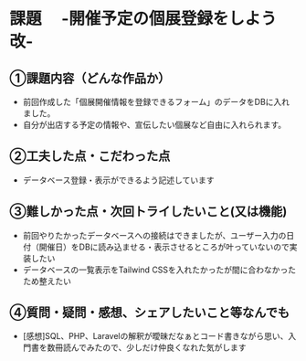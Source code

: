 # 課題　 -開催予定の個展登録をしよう 改-

## ①課題内容（どんな作品か）
- 前回作成した「個展開催情報を登録できるフォーム」のデータをDBに入れました。
- 自分が出店する予定の情報や、宣伝したい個展など自由に入れられます。

## ②工夫した点・こだわった点
- データベース登録・表示ができるよう記述しています

## ③難しかった点・次回トライしたいこと(又は機能)
- 前回やりたかったデータベースへの接続はできましたが、ユーザー入力の日付（開催日）をDBに読み込ませる・表示させるところが叶っていないので実装したい
- データベースの一覧表示をTailwind CSSを入れたかったが間に合わなかったため整えたい

## ④質問・疑問・感想、シェアしたいこと等なんでも
- [感想]SQL、PHP、Laravelの解釈が曖昧だなぁとコード書きながら思い、入門書を数冊読んでみたので、少しだけ仲良くなれた気がします
